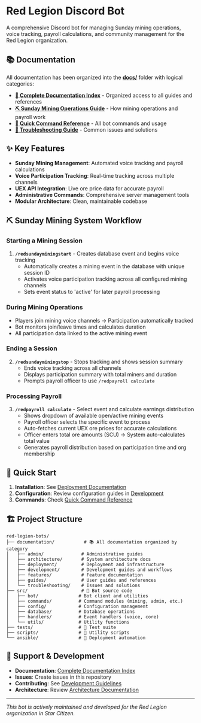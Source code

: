 # Red Legion Discord Bot

A comprehensive Discord bot for managing Sunday mining operations, voice tracking, payroll calculations, and community management for the Red Legion organization.

## 📚 Documentation

All documentation has been organized into the **[docs/](docs/)** folder with logical categories:

- **[📖 Complete Documentation Index](docs/INDEX.md)** - Organized access to all guides and references
- **[⛏️ Sunday Mining Operations Guide](docs/guides/SUNDAY_MINING_OPERATIONS.md)** - How mining operations and payroll work
- **[🚀 Quick Command Reference](docs/guides/QUICK_COMMAND_REFERENCE.md)** - All bot commands and usage
- **[🔧 Troubleshooting Guide](docs/troubleshooting/TROUBLESHOOTING_FIXES.md)** - Common issues and solutions

## ✨ Key Features

- **Sunday Mining Management**: Automated voice tracking and payroll calculations
- **Voice Participation Tracking**: Real-time tracking across multiple channels
- **UEX API Integration**: Live ore price data for accurate payroll
- **Administrative Commands**: Comprehensive server management tools
- **Modular Architecture**: Clean, maintainable codebase

## ⛏️ Sunday Mining System Workflow

### Starting a Mining Session
1. **`/redsundayminingstart`** - Creates database event and begins voice tracking
   - Automatically creates a mining event in the database with unique session ID
   - Activates voice participation tracking across all configured mining channels
   - Sets event status to 'active' for later payroll processing

### During Mining Operations
- Players join mining voice channels → Participation automatically tracked
- Bot monitors join/leave times and calculates duration
- All participation data linked to the active mining event

### Ending a Session
2. **`/redsundayminingstop`** - Stops tracking and shows session summary
   - Ends voice tracking across all channels
   - Displays participation summary with total miners and duration
   - Prompts payroll officer to use `/redpayroll calculate`

### Processing Payroll
3. **`/redpayroll calculate`** - Select event and calculate earnings distribution
   - Shows dropdown of available open/active mining events
   - Payroll officer selects the specific event to process
   - Auto-fetches current UEX ore prices for accurate calculations
   - Officer enters total ore amounts (SCU) → System auto-calculates total value
   - Generates payroll distribution based on participation time and org membership

## 🚀 Quick Start

1. **Installation**: See [Deployment Documentation](documentation/deployment/)
2. **Configuration**: Review configuration guides in [Development](documentation/development/)
3. **Commands**: Check [Quick Command Reference](documentation/guides/QUICK_COMMAND_REFERENCE.md)

## 🏗️ Project Structure

```text
red-legion-bots/
├── documentation/           # 📚 All documentation organized by category
│   ├── admin/              # Administrative guides
│   ├── architecture/       # System architecture docs
│   ├── deployment/         # Deployment and infrastructure
│   ├── development/        # Development guides and workflows
│   ├── features/           # Feature documentation
│   ├── guides/             # User guides and references
│   └── troubleshooting/    # Issues and solutions
├── src/                    # 🤖 Bot source code
│   ├── bot/               # Bot client and utilities
│   ├── commands/          # Command modules (mining, admin, etc.)
│   ├── config/            # Configuration management
│   ├── database/          # Database operations
│   ├── handlers/          # Event handlers (voice, core)
│   └── utils/             # Utility functions
├── tests/                 # 🧪 Test suite
├── scripts/               # 🔧 Utility scripts
└── ansible/               # 🚀 Deployment automation
```

## 📖 Support & Development

- **Documentation**: [Complete Documentation Index](documentation/INDEX.md)
- **Issues**: Create issues in this repository
- **Contributing**: See [Development Guidelines](documentation/development/)
- **Architecture**: Review [Architecture Documentation](documentation/architecture/)

---

*This bot is actively maintained and developed for the Red Legion organization in Star Citizen.*
